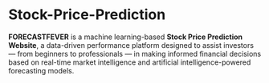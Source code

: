 # Stock-Price-Prediction
**FORECASTFEVER** is a machine learning-based **Stock Price Prediction Website**, a data-driven performance platform designed to assist investors — from beginners to professionals — in making informed financial decisions based on real-time market intelligence and artificial intelligence-powered forecasting models.
